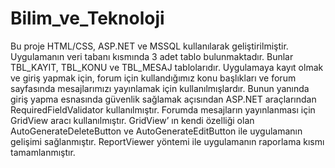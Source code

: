 # Bilim_ve_Teknoloji
Bu proje HTML/CSS, ASP.NET ve MSSQL kullanılarak geliştirilmiştir. Uygulamanın veri tabanı kısmında 3 adet tablo bulunmaktadır. Bunlar TBL_KAYIT, TBL_KONU ve TBL_MESAJ tablolarıdır. Uygulamaya kayıt olmak ve giriş yapmak için, forum için kullandığımız konu başlıkları ve forum sayfasında mesajlarımızı yayınlamak için kullanılmışlardır.
Bunun yanında giriş yapma esnasında güvenlik sağlamak açısından ASP.NET araçlarından RequiredFieldValidator kullanılmıştır. Forumda mesajların yayınlanması için GridView aracı kullanılmıştır. GridView’ ın kendi özelliği olan AutoGenerateDeleteButton ve AutoGenerateEditButton ile uygulamanın gelişimi sağlanmıştır. ReportViewer yöntemi ile uygulamanın raporlama kısmı tamamlanmıştır.
